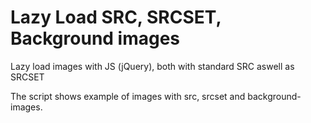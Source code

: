 # Lazy Load SRC, SRCSET, Background images
Lazy load images with JS (jQuery), both with standard SRC aswell as SRCSET

The script shows example of images with src, srcset and background-images.
